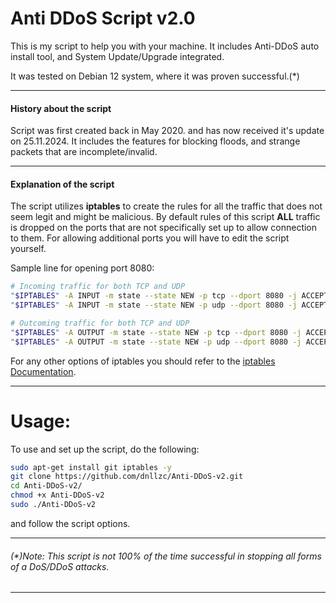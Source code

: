 # Anti DDoS Script v2.0

This is my script to help you with your machine. It includes Anti-DDoS auto install tool, and System Update/Upgrade integrated.

It was tested on Debian 12 system, where it was proven successful.(\*)

---
#### History about the script

Script was first created back in May 2020. and has now received it's update on 25.11.2024.
It includes the features for blocking floods, and strange packets that are incomplete/invalid.

---
#### Explanation of the script

The script utilizes **iptables** to create the rules for all the traffic that does not seem legit and might be malicious.
By default rules of this script **ALL** traffic is dropped on the ports that are not specifically set up to allow connection to them. For allowing additional ports you will have to edit the script yourself.

Sample line for opening port 8080:
```bash
# Incoming traffic for both TCP and UDP
"$IPTABLES" -A INPUT -m state --state NEW -p tcp --dport 8080 -j ACCEPT
"$IPTABLES" -A INPUT -m state --state NEW -p udp --dport 8080 -j ACCEPT

# Outcoming traffic for both TCP and UDP
"$IPTABLES" -A OUTPUT -m state --state NEW -p tcp --dport 8080 -j ACCEPT
"$IPTABLES" -A OUTPUT -m state --state NEW -p udp --dport 8080 -j ACCEPT
```

For any other options of iptables you should refer to the [iptables Documentation](https://linux.die.net/man/8/iptables).

---

# Usage:

To use and set up the script, do the following:
```bash
sudo apt-get install git iptables -y
git clone https://github.com/dnllzc/Anti-DDoS-v2.git
cd Anti-DDoS-v2/
chmod +x Anti-DDoS-v2
sudo ./Anti-DDoS-v2
```
and follow the script options.

---

###### (\*)Note: This script is not 100% of the time successful in stopping all forms of a DoS/DDoS attacks.

---
